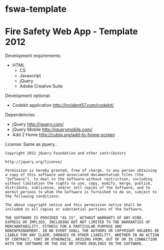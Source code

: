 fswa-template
=============

Fire Safety Web App - Template 2012
===================================

Development requirements:
  - HTML
	- CS
	- Javascript
	- jQuery
	- Adobe Creative Suite

Development optional:
  - Codekit application <http://incident57.com/codekit/>

Dependencies:
  - jQuery <http://jquery.com/>
  - jQuery Mobile <http://jquerymobile.com/>
  - Add 2 Home <http://cubiq.org/add-to-home-screen>


License: Same as jquery..

	Copyright 2012 jQuery Foundation and other contributors
	
	http://jquery.org/license/
	
	Permission is hereby granted, free of charge, to any person obtaining
	a copy of this software and associated documentation files (the
	"Software"), to deal in the Software without restriction, including
	without limitation the rights to use, copy, modify, merge, publish,
	distribute, sublicense, and/or sell copies of the Software, and to
	permit persons to whom the Software is furnished to do so, subject to
	the following conditions:
	
	The above copyright notice and this permission notice shall be
	included in all copies or substantial portions of the Software.
	
	THE SOFTWARE IS PROVIDED "AS IS", WITHOUT WARRANTY OF ANY KIND,
	EXPRESS OR IMPLIED, INCLUDING BUT NOT LIMITED TO THE WARRANTIES OF
	MERCHANTABILITY, FITNESS FOR A PARTICULAR PURPOSE AND
	NONINFRINGEMENT. IN NO EVENT SHALL THE AUTHORS OR COPYRIGHT HOLDERS BE
	LIABLE FOR ANY CLAIM, DAMAGES OR OTHER LIABILITY, WHETHER IN AN ACTION
	OF CONTRACT, TORT OR OTHERWISE, ARISING FROM, OUT OF OR IN CONNECTION
	WITH THE SOFTWARE OR THE USE OR OTHER DEALINGS IN THE SOFTWARE.	